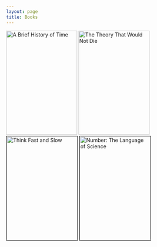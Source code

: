 ```yaml
---
layout: page
title: Books
---
```


<div>

<img src="{{ site.baseurl }}images/books/brief_history_of_time.jpg" alt="A Brief History of Time" style="display:inline-block" width="193" height="283"/>
<img src="{{ site.baseurl }}images/books/the_theory_that_would_not_die.jpg" alt="The Theory That Would Not Die" style="display:inline-block" width="193" height="283"/>
<img src="{{ site.baseurl }}images/books/think_fast_and_slow.jpg" alt="Think Fast and Slow" style="display:inline-block;border:1px solid black" width="193" height="283"/>
<img src="{{ site.baseurl }}images/books/number_the_language_of_science.jpg" alt="Number: The Language of Science" style="display:inline-block;border:1px solid black" width="193" height="283"/>

</div>

